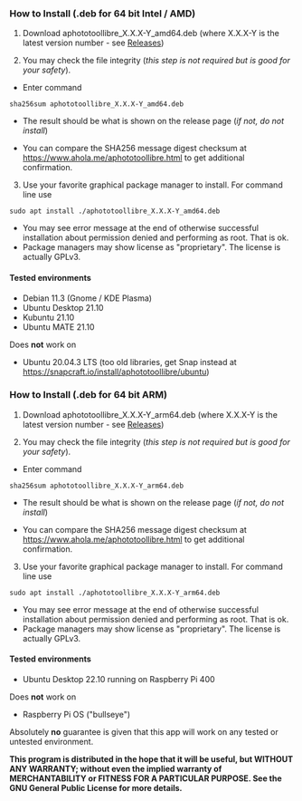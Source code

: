 ### How to Install (.deb for 64 bit Intel / AMD)

1. Download aphototoollibre_X.X.X-Y_amd64.deb (where X.X.X-Y is the latest version number - see [Releases](../../releases))

2. You may check the file integrity (*this step is not required but is good for your safety*). 
- Enter command
```
sha256sum aphototoollibre_X.X.X-Y_amd64.deb
```
- The result should be what is shown on the release page (*if not, do not install*)

- You can compare the SHA256 message digest checksum at https://www.ahola.me/aphototoollibre.html to get additional confirmation.

3. Use your favorite graphical package manager to install. For command line use
```
sudo apt install ./aphototoollibre_X.X.X-Y_amd64.deb
```
   - You may see error message at the end of otherwise successful installation about permission denied and performing as root. That is ok.
   - Package managers may show license as "proprietary". The license is actually GPLv3.

#### Tested environments
- Debian 11.3 (Gnome / KDE Plasma)
- Ubuntu Desktop 21.10
- Kubuntu 21.10
- Ubuntu MATE 21.10

Does **not** work on
- Ubuntu 20.04.3 LTS (too old libraries, get Snap instead at https://snapcraft.io/install/aphototoollibre/ubuntu)


### How to Install (.deb for 64 bit ARM)

1. Download aphototoollibre_X.X.X-Y_arm64.deb (where X.X.X-Y is the latest version number - see [Releases](../../releases))

2. You may check the file integrity (*this step is not required but is good for your safety*). 
- Enter command
```
sha256sum aphototoollibre_X.X.X-Y_arm64.deb
```
- The result should be what is shown on the release page (*if not, do not install*)

- You can compare the SHA256 message digest checksum at https://www.ahola.me/aphototoollibre.html to get additional confirmation.

3. Use your favorite graphical package manager to install. For command line use
```
sudo apt install ./aphototoollibre_X.X.X-Y_arm64.deb
```
   - You may see error message at the end of otherwise successful installation about permission denied and performing as root. That is ok.
   - Package managers may show license as "proprietary". The license is actually GPLv3.

#### Tested environments
- Ubuntu Desktop 22.10 running on Raspberry Pi 400

Does **not** work on
- Raspberry Pi OS ("bullseye")



Absolutely **no** guarantee is given that this app will work on any tested or untested environment.

**This program is distributed in the hope that it will be useful, but WITHOUT ANY WARRANTY; without even the implied warranty of
MERCHANTABILITY or FITNESS FOR A PARTICULAR PURPOSE. See the GNU General Public License for more details.**

